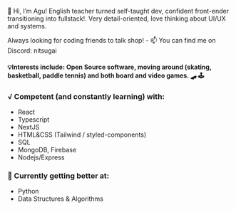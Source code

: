 👋 Hi, I’m Agu! English teacher turned self-taught dev, confident front-ender transitioning into fullstack!. Very detail-oriented, love thinking about UI/UX and systems.

Always looking for coding friends to talk shop! - 📫 You can find me on Discord: nitsugai

#### 💡Interests include: Open Source software, moving around (skating, basketball, paddle tennis) and both board and video games. 🛹 🕹️


### √ Competent (and constantly learning) with:
  - React
  - Typescript
  - NextJS
  - HTML&CSS (Tailwind / styled-components)
  - SQL
  - MongoDB, Firebase
  - Nodejs/Express

### 📝 Currently getting better at: 
  - Python
  - Data Structures & Algorithms






<!---
jinitsuga/jinitsuga is a ✨ special ✨ repository because its `README.md` (this file) appears on your GitHub profile.
You can click the Preview link to take a look at your changes.
--->
